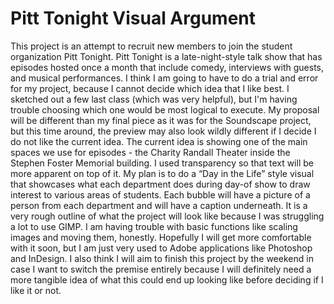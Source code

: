 # Pitt Tonight Visual Argument
	
  This project is an attempt to recruit new members to join the student organization Pitt Tonight. Pitt Tonight is a 
  late-night-style talk show that has episodes hosted once a month that include comedy, interviews with guests, and 
  musical performances. I think I am going to have to do a trial and error for my project, because I cannot decide which 
  idea that I like best. I sketched out a few last class (which was very helpful), but I'm having trouble choosing which 
  one would be most logical to execute. My proposal will be different than my final piece as it was for the Soundscape 
  project, but this time around, the preview may also look wildly different if I decide I do not like the current idea.
  The current idea is showing one of the main spaces we use for episodes - the Charity Randall Theater inside the Stephen 
  Foster Memorial building. I used transparency so that text will be more apparent on top of it. My plan is to do a “Day 
  in the Life” style visual that showcases what each department does during day-of show to draw interest to various areas 
  of students. Each bubble will have a picture of a person from each department and will have a caption underneath. It is 
  a very rough outline of what the project will look like because I was struggling a lot to use GIMP. I am having trouble 
  with basic functions like scaling images and moving them, honestly. Hopefully I will get more comfortable with it soon, 
  but I am just very used to Adobe applications like Photoshop and InDesign. I also think I will aim to finish this project 
  by the weekend in case I want to switch the premise entirely because I will definitely need a more tangible idea of what 
  this could end up looking like before deciding if I like it or not.
